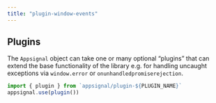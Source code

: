 ```yaml
---
title: "plugin-window-events"
---
```


## Plugins

The `Appsignal` object can take one or many optional “plugins” that can extend the base functionality of the library e.g. for handling uncaught exceptions via `window.error` or `onunhandledpromiserejection`.

```javascript
import { plugin } from `appsignal/plugin-${PLUGIN_NAME}`
appsignal.use(plugin())
```

